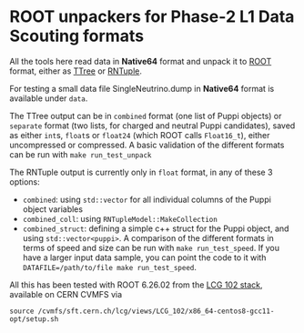 # ROOT unpackers for Phase-2 L1 Data Scouting formats

All the tools here read data in **Native64** format and unpack it to [ROOT](https://root.cern.ch) format, either as [TTree](https://root.cern.ch/doc/master/classTTree.html) or [RNTuple](https://root.cern/doc/v626/structROOT_1_1Experimental_1_1RNTuple.html).

For testing a small data file  SingleNeutrino.dump in **Native64** format is available under `data`.

The TTree output can be in `combined` format (one list of Puppi objects) or `separate` format (two lists, for charged and neutral Puppi candidates), saved as either `int`s, `float`s or `float24` (which ROOT calls `Float16_t`), either uncompressed or compressed. A basic validation of the different formats can be run with `make run_test_unpack`

The RNTuple output is currently only in `float` format, in any of these 3 options:
 * `combined`: using `std::vector` for all individual columns of the Puppi object variables
 * `combined_coll`: using `RNTupleModel::MakeCollection` 
 * `combined_struct`: defining a simple c++ struct for the Puppi object, and using `std::vector<puppi>`.
 A comparison of the different formats in terms of speed and size can be run with `make run_test_speed`. If you have a larger input data sample, you can point the code to it with `DATAFILE=/path/to/file make run_test_speed`.

All this has been tested with ROOT 6.26.02 from the [LCG 102 stack](https://lcginfo.cern.ch/release/102/), available on CERN CVMFS via
```
source /cvmfs/sft.cern.ch/lcg/views/LCG_102/x86_64-centos8-gcc11-opt/setup.sh
``` 

